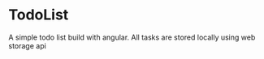 # TodoList
A simple todo list build with angular. All tasks are stored locally using web storage api
